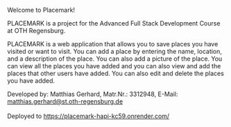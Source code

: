 Welcome to Placemark!

PLACEMARK is a project for the Advanced Full Stack Development Course at OTH Regensburg.

PLACEMARK is a web application that allows you to save places you have visited or want to visit. You can add a place by entering the name, location, and a description of the place. You can also add a picture of the place. You can view all the places you have added and you can also view and add the places that other users have added. You can also edit and delete the places you have added.

Developed by: Matthias Gerhard, Matr.Nr.: 3312948, E-Mail: matthias.gerhard@st.oth-regensburg.de
<br /> <br />
Deployed to https://placemark-hapi-kc59.onrender.com/
